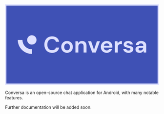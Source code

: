![Conversa Banner](banner.png)

Conversa is an open-source chat application for Android, with many notable features.

Further documentation will be added soon.
